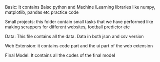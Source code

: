 Basic: It contains Baisc python and Machine lLearning libraries like numpy, matplotlib, pandas etc practice code


Small projects: this folder contain small tasks that we have performed like making scrappers for different websites, football predictor etc


Data: This file contains all the data. Data in both json and csv version


Web Extension: it contains code part and the ui part of the web extension


Final Model: It contains all the codes of the final model
